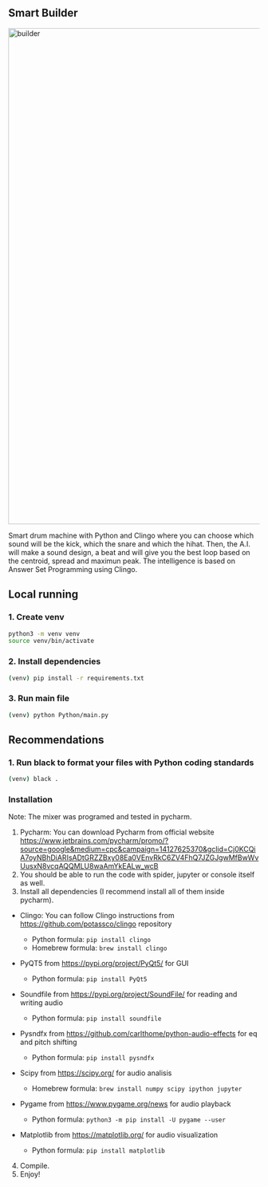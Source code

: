 ## Smart Builder

<img width="995" alt="builder" src="https://user-images.githubusercontent.com/47612276/143788853-f8e6d8c9-085d-445d-990b-ada0aa87f816.png">

Smart drum machine with Python and Clingo where you can choose which sound will be the kick, which the snare and which the hihat. Then, the A.I. will make a sound
design, a beat and will give you the best loop based on the centroid, spread and maximun peak. The intelligence is based on Answer Set Programming using Clingo.

## Local running

### 1. Create venv
```bash
python3 -m venv venv
source venv/bin/activate
```

### 2. Install dependencies
```bash
(venv) pip install -r requirements.txt
```

### 3. Run main file
```bash
(venv) python Python/main.py
```

## Recommendations

### 1. Run black to format your files with Python coding standards
```bash
(venv) black .
```

### Installation

Note: The mixer was programed and tested in pycharm.

1. Pycharm: You can download Pycharm from official website https://www.jetbrains.com/pycharm/promo/?source=google&medium=cpc&campaign=14127625370&gclid=Cj0KCQiA7oyNBhDiARIsADtGRZZBxy08Ea0VEnvRkC6ZV4FhQ7JZGJgwMfBwWvUusxN8vcqAQQMLU8waAmYkEALw_wcB
2. You should be able to run the code with spider, jupyter or console itself as well.
3. Install all dependencies (I recommend install all of them inside pycharm).
* Clingo: You can follow Clingo instructions from https://github.com/potassco/clingo repository
  - Python formula: ```pip install clingo``` 
  - Homebrew formula: ```brew install clingo```
  
* PyQT5 from https://pypi.org/project/PyQt5/ for GUI
  - Python formula: ```pip install PyQt5```
  
* Soundfile from https://pypi.org/project/SoundFile/ for reading and writing audio
  - Python formula: ```pip install soundfile``` 
  
* Pysndfx from https://github.com/carlthome/python-audio-effects for eq and pitch shifting
  - Python formula: ```pip install pysndfx```

* Scipy from https://scipy.org/ for audio analisis
  - Homebrew formula: ```brew install numpy scipy ipython jupyter```
  
* Pygame from https://www.pygame.org/news for audio playback
  - Python formula: ```python3 -m pip install -U pygame --user```
  
* Matplotlib from https://matplotlib.org/ for audio visualization
  - Python formula: ```pip install matplotlib```
  
4. Compile.
5. Enjoy!
